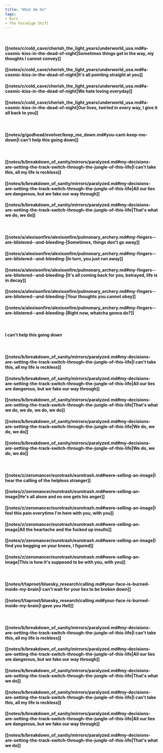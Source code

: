 ```yaml
---
title: "What We Do"
tags:
- Korn
- The Paradigm Shift
---
```

&nbsp;
#### [[notes/c/cold_cave/cherish_the_light_years/underworld_usa.md#a-cosmic-kiss-in-the-dead-of-night|Sometimes things get in the way, my thoughts I cannot convey]]
#### [[notes/c/cold_cave/cherish_the_light_years/underworld_usa.md#a-cosmic-kiss-in-the-dead-of-night|It's all pointing straight at you]]
#### [[notes/c/cold_cave/cherish_the_light_years/underworld_usa.md#a-cosmic-kiss-in-the-dead-of-night|We hate loving everyday]]
#### [[notes/c/cold_cave/cherish_the_light_years/underworld_usa.md#a-cosmic-kiss-in-the-dead-of-night|Our lives, twirled in every way, I give it all back to you]]
&nbsp;
#### [[notes/g/godhead/evolver/keep_me_down.md#you-cant-keep-me-down|I can't help this going down]]
&nbsp;
#### [[notes/b/breakdown_of_sanity/mirrors/paralyzed.md#my-decisions-are-setting-the-track-switch-through-the-jungle-of-this-life|I can't take this, all my life is reckless]]
#### [[notes/b/breakdown_of_sanity/mirrors/paralyzed.md#my-decisions-are-setting-the-track-switch-through-the-jungle-of-this-life|All our lies are dangerous, but we fake our way through]]
#### [[notes/b/breakdown_of_sanity/mirrors/paralyzed.md#my-decisions-are-setting-the-track-switch-through-the-jungle-of-this-life|That's what we do, we do]]
&nbsp;
#### [[notes/a/alexisonfire/alexisonfire/pulmonary_archery.md#my-fingers--are-blistered--and-bleeding-|Sometimes, things don't go away]]
#### [[notes/a/alexisonfire/alexisonfire/pulmonary_archery.md#my-fingers--are-blistered--and-bleeding-|In turn, you just run away]]
#### [[notes/a/alexisonfire/alexisonfire/pulmonary_archery.md#my-fingers--are-blistered--and-bleeding-|It's all coming back for you, betrayed, life is in decay]]
#### [[notes/a/alexisonfire/alexisonfire/pulmonary_archery.md#my-fingers--are-blistered--and-bleeding-|Your thoughts you cannot obey]]
#### [[notes/a/alexisonfire/alexisonfire/pulmonary_archery.md#my-fingers--are-blistered--and-bleeding-|Right now, whatcha gonna do?]]
&nbsp;
#### I can't help this going down
&nbsp;
#### [[notes/b/breakdown_of_sanity/mirrors/paralyzed.md#my-decisions-are-setting-the-track-switch-through-the-jungle-of-this-life|I can't take this, all my life is reckless]]
#### [[notes/b/breakdown_of_sanity/mirrors/paralyzed.md#my-decisions-are-setting-the-track-switch-through-the-jungle-of-this-life|All our lies are dangerous, but we fake our way through]]
#### [[notes/b/breakdown_of_sanity/mirrors/paralyzed.md#my-decisions-are-setting-the-track-switch-through-the-jungle-of-this-life|That's what we do, we do, we do, we do]]
#### [[notes/b/breakdown_of_sanity/mirrors/paralyzed.md#my-decisions-are-setting-the-track-switch-through-the-jungle-of-this-life|We do, we do, we do]]
#### [[notes/b/breakdown_of_sanity/mirrors/paralyzed.md#my-decisions-are-setting-the-track-switch-through-the-jungle-of-this-life|We do, we do, we do]]
&nbsp;
#### [[notes/z/zeromancer/eurotrash/eurotrash.md#were-selling-an-image|I hear the calling of the helpless stranger]]
#### [[notes/z/zeromancer/eurotrash/eurotrash.md#were-selling-an-image|He's all alone and no one gets his anger]]
#### [[notes/z/zeromancer/eurotrash/eurotrash.md#were-selling-an-image|I feel this pain everytime I'm here with you, with you]]
#### [[notes/z/zeromancer/eurotrash/eurotrash.md#were-selling-an-image|All the heartache and the fucked up insults]]
#### [[notes/z/zeromancer/eurotrash/eurotrash.md#were-selling-an-image|I find you begging on your knees, I figured]]
#### [[notes/z/zeromancer/eurotrash/eurotrash.md#were-selling-an-image|This is how it's supposed to be with you, with you]]
&nbsp;
#### [[notes/t/taproot/bluesky_research/calling.md#your-face-is-burned-inside-my-brain|I can't wait for your lies to be broken down]]
#### [[notes/t/taproot/bluesky_research/calling.md#your-face-is-burned-inside-my-brain|I gave you Hell]]
&nbsp;
#### [[notes/b/breakdown_of_sanity/mirrors/paralyzed.md#my-decisions-are-setting-the-track-switch-through-the-jungle-of-this-life|I can't take this, all my life is reckless]]
#### [[notes/b/breakdown_of_sanity/mirrors/paralyzed.md#my-decisions-are-setting-the-track-switch-through-the-jungle-of-this-life|All our lies are dangerous, but we fake our way through]]
#### [[notes/b/breakdown_of_sanity/mirrors/paralyzed.md#my-decisions-are-setting-the-track-switch-through-the-jungle-of-this-life|That's what we do]]
#### [[notes/b/breakdown_of_sanity/mirrors/paralyzed.md#my-decisions-are-setting-the-track-switch-through-the-jungle-of-this-life|I can't take this, all my life is reckless]]
#### [[notes/b/breakdown_of_sanity/mirrors/paralyzed.md#my-decisions-are-setting-the-track-switch-through-the-jungle-of-this-life|All our lies are dangerous, but we fake our way through]]
#### [[notes/b/breakdown_of_sanity/mirrors/paralyzed.md#my-decisions-are-setting-the-track-switch-through-the-jungle-of-this-life|That's what we do]]
